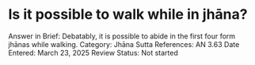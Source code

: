 # Is it possible to walk while in jhāna?

Answer in Brief: Debatably, it is possible to abide in the first four form jhānas while walking.
 Category: Jhāna
Sutta References: AN 3.63
Date Entered: March 23, 2025
Review Status: Not started